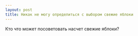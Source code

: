 ```yaml
---
layout: post 
title: Никак не могу определиться с выбором свежие яблоки 
--- 
```

Кто что может посоветовать насчет свежие яблоки?